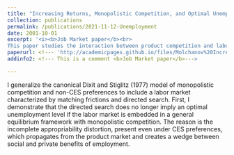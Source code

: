```yaml
---
title: "Increasing Returns, Monopolistic Competition, and Optimal Unemployment"
collection: publications
permalink: /publications/2021-11-12-Unemployment
date: 2001-10-01
excerpt: '<i><b>Job Market paper</b><br>  
This paper studies the interaction between product competition and labour market frictions.</i>'
paperurl: <!--- 'http://academicpages.github.io/files/Molchanov%20Increasing%20Returns%20and%20Unemployment.pdf' --->
addinfo2: <!--- This is a comment <b>Job Market paper</b>--->

---
```

I generalize the canonical Dixit and Stiglitz (1977) model of monopolistic competition and non-CES preferences to include a labor market characterized by matching frictions and directed search. First, I demonstrate that the directed search does no longer imply an optimal unemployment level if the labor market is embedded in a general equilibrium framework with monopolistic competition. The reason is the incomplete appropriability distortion, present even under CES preferences, which propagates from the product market and creates a wedge between social and private benefits of employment.
